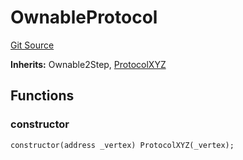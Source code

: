 # OwnableProtocol
[Git Source](https://github.com/llama-community/vertex-v1/blob/aff9e10125efc8222ae7400ab76a0949cc7ded22/src/mock/OwnableProtocol.sol)

**Inherits:**
Ownable2Step, [ProtocolXYZ](/src/mock/ProtocolXYZ.sol/contract.ProtocolXYZ.md)


## Functions
### constructor


```solidity
constructor(address _vertex) ProtocolXYZ(_vertex);
```

